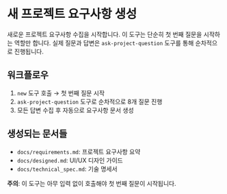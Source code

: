 # 새 프로젝트 요구사항 생성

새로운 프로젝트 요구사항 수집을 시작합니다. 이 도구는 단순히 첫 번째 질문을 시작하는 역할만 합니다.
실제 질문과 답변은 `ask-project-question` 도구를 통해 순차적으로 진행됩니다.

## 워크플로우
1. `new` 도구 호출 → 첫 번째 질문 시작
2. `ask-project-question` 도구로 순차적으로 8개 질문 진행
3. 모든 답변 수집 후 자동으로 요구사항 문서 생성

## 생성되는 문서들
- `docs/requirements.md`: 프로젝트 요구사항 요약
- `docs/designed.md`: UI/UX 디자인 가이드  
- `docs/technical_spec.md`: 기술 명세서

**주의**: 이 도구는 아무 입력 없이 호출해야 첫 번째 질문이 시작됩니다. 